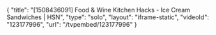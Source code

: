 {
    "title": "[1508436091] Food & Wine Kitchen Hacks - Ice Cream Sandwiches | HSN",
    "type": "solo",
    "layout": "iframe-static",
    "videoId": "123177996",
    "url": "\/tvpembed\/123177996"
}